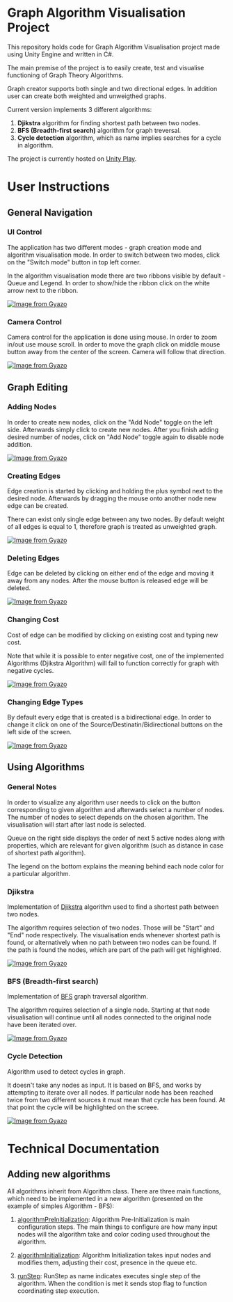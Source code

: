 # Graph Algorithm Visualisation Project

This repository holds code for Graph Algorithm Visualisation project made using Unity Engine and written in C#. 

The main premise of the project is to easily create, test and visualise functioning of Graph Theory Algorithms. 

Graph creator supports both single and two directional edges. In addition user can create both weighted and unweigthed graphs.

Current version implements 3 different algorithms:
1. **Djikstra** algorithm for finding shortest path between two nodes.
2. **BFS (Breadth-first search)** algorithm for graph treversal.
3. **Cycle detection** algorithm, which as name implies searches for a cycle in algorithm.

The project is currently hosted on [Unity Play](https://play.unity.com/mg/other/my-new-microgame-5350).

# User Instructions
## General Navigation
### UI Control

The application has two different modes - graph creation mode and algorithm visualisation mode. In order to switch between two modes, click on the "Switch mode" button in top left corner.

In the algorithm visualisation mode there are two ribbons visible by default - Queue and Legend. In order to show/hide the ribbon click on the white arrow next to the ribbon.

[![Image from Gyazo](https://i.gyazo.com/b57eb03c97a634c972c2e5bdbb2121da.gif)](https://gyazo.com/b57eb03c97a634c972c2e5bdbb2121da)

### Camera Control
Camera control for the application is done using mouse. In order to zoom in/out use mouse scroll. In order to move the graph click on middle mouse button away from the center of the screen. Camera will follow that direction. 

[![Image from Gyazo](https://i.gyazo.com/5a424df08f89faed7020ba7c607bb48c.gif)](https://gyazo.com/5a424df08f89faed7020ba7c607bb48c)

## Graph Editing
### Adding Nodes
In order to create new nodes, click on the "Add Node" toggle on the left side. Afterwards simply click to create new nodes. After you finish adding desired number of nodes, click on "Add Node" toggle again to disable node addition. 

[![Image from Gyazo](https://i.gyazo.com/14b50b68e0500b7a76a6e8a1ac923703.gif)](https://gyazo.com/14b50b68e0500b7a76a6e8a1ac923703)

### Creating Edges
Edge creation is started by clicking and holding the plus symbol next to the desired node. Afterwards by dragging the mouse onto another node new edge can be created. 

There can exist only single edge between any two nodes. By default weight of all edges is equal to 1, therefore graph is treated as unweighted graph.

[![Image from Gyazo](https://i.gyazo.com/4fffbec8ac47fcad9f8cf16b61671672.gif)](https://gyazo.com/4fffbec8ac47fcad9f8cf16b61671672)

### Deleting Edges
Edge can be deleted by clicking on either end of the edge and moving it away from any nodes. After the mouse button is released edge will be deleted.

[![Image from Gyazo](https://i.gyazo.com/026ff8221f304d9aaed6da042b06e40d.gif)](https://gyazo.com/026ff8221f304d9aaed6da042b06e40d)

### Changing Cost
Cost of edge can be modified by clicking on existing cost and typing new cost. 

Note that while it is possible to enter negative cost, one of the implemented Algorithms (Djikstra Algorithm) will fail to function correctly for graph with negative cycles.

[![Image from Gyazo](https://i.gyazo.com/6fb335ba66ff576ce5b7fd47c503d059.gif)](https://gyazo.com/6fb335ba66ff576ce5b7fd47c503d059)

### Changing Edge Types
By default every edge that is created is a bidirectional edge. In order to change it click on one of the Source/Destinatin/Bidirectional buttons on the left side of the screen.

[![Image from Gyazo](https://i.gyazo.com/a45b3c02d11ebc697775c3b424e727b4.gif)](https://gyazo.com/a45b3c02d11ebc697775c3b424e727b4)

## Using Algorithms
### General Notes 
In order to visualize any algorithm user needs to click on the button corresponding to given algorithm and afterwards select a number of nodes. The number of nodes to select depends on the chosen algorithm. The visualisation will start after last node is selected.

Queue on the right side displays the order of next 5 active nodes along with properties, which are relevant for given algorithm (such as distance in case of shortest path algorithm).

The legend on the bottom explains the meaning behind each node color for a particular algorithm.

### Djikstra
Implementation of [Djikstra](https://en.wikipedia.org/wiki/Dijkstra%27s_algorithm) algorithm used to find a shortest path between two nodes. 

The algorithm requires selection of two nodes. Those will be "Start" and "End" node respectively. The visualisation ends whenever shortest path is found, or alternatively when no path between two nodes can be found. If the path is found the nodes, which are part of the path will get highlighted.

[![Image from Gyazo](https://i.gyazo.com/8ade518e284889119381460e410be4a8.gif)](https://gyazo.com/8ade518e284889119381460e410be4a8)

### BFS (Breadth-first search)
Implementation of [BFS](https://en.wikipedia.org/wiki/Breadth-first_search) graph traversal algorithm.

The algorithm requires selection of a single node. Starting at that node visualisation will continue until all nodes connected to the original node have been iterated over.

[![Image from Gyazo](https://i.gyazo.com/f8f2ddcab62ba7feb9d6686edc8179c9.gif)](https://gyazo.com/f8f2ddcab62ba7feb9d6686edc8179c9)

### Cycle Detection
Algorithm used to detect cycles in graph.

It doesn't take any nodes as input. It is based on BFS, and works by attempting to iterate over all nodes. If particular node has been reached twice from two different sources it must mean that cycle has been found. At that point the cycle will be highlighted on the screee. 

[![Image from Gyazo](https://i.gyazo.com/91b71857d0215d5ed8bcd0b5319f24d3.gif)](https://gyazo.com/91b71857d0215d5ed8bcd0b5319f24d3)

# Technical Documentation

## Adding new algorithms

All algorithms inherit from Algorithm class. There are three main functions, which need to be implemented in a new algorithm (presented on the example of simples Algorithm - BFS):

1. [algorithmPreInitialization](https://github.com/jakub530/Graph_Visualisation/blob/main/Assets/Scripts/Algorithms/BFS.cs#L13-L32):
Algorithm Pre-Initialization is main configuration steps. The main things to configure are how many input nodes will the algorithm take and color coding used throughout the algorithm.

2. [algorithmInitialization](https://github.com/jakub530/Graph_Visualisation/blob/main/Assets/Scripts/Algorithms/BFS.cs#L34-L39):
Algorithm Initialization takes input nodes and modifies them, adjusting their cost, presence in the queue etc.

3. [runStep](https://github.com/jakub530/Graph_Visualisation/blob/main/Assets/Scripts/Algorithms/BFS.cs#L41-L67):
RunStep as name indicates executes single step of the algorithm. When the condition is met it sends stop flag to function coordinating step execution. 


